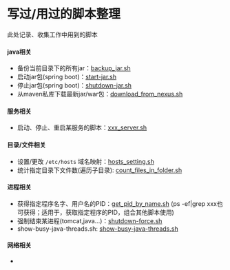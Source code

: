 # 写过/用过的脚本整理
此处记录、收集工作中用到的脚本


#### java相关
* 备份当前目录下的所有jar：[backup\_jar.sh](./scripts/backup_jar.sh)
* 启动jar包(spring boot)：[start-jar.sh](./scripts/start-jar.sh)
* 停止jar包(spring boot)：[shutdown-jar.sh](./scripts/shutdown-jar.sh)
* 从maven私库下载最新jar/war包：[download\_from\_nexus.sh](./scripts/download_from_nexus.sh)

#### 服务相关
* 启动、停止、重启某服务的脚本：[xxx\_server.sh](./scripts/xxx_server.sh)
 
#### 目录/文件相关
* 设置/更改 `/etc/hosts` 域名映射：[hosts\_setting.sh](./scripts/hosts_setting.sh)
* 统计指定目录下文件数(遍历子目录): [count\_files\_in\_folder.sh](./scripts/count_files_in_folder.sh)


#### 进程相关
* 获得指定程序名字、用户名的PID：[get\_pid\_by\_name.sh](./scripts/get_pid_by_name.sh) (ps -ef|grep xxx也可获得；适用于，获取指定程序的PID，组合其他脚本使用)
* 强制结束某进程(tomcat,java...)：[shutdown-force.sh](./scripts/shutdown-force.sh)
* show-busy-java-threads.sh: [show-busy-java-threads.sh](./scripts/show-busy-java-threads.sh)

#### 网络相关
* 